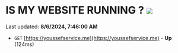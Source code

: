 # IS MY WEBSITE RUNNING ? [![](https://img.shields.io/static/v1?label=Sponsor&message=%E2%9D%A4&logo=GitHub&color=%23fe8e86)](https://github.com/sponsors/Youssef-Lehmam)

Last updated: **8/6/2024, 7:46:00 AM**

- `GET` [https://youssefservice.me](https://youssefservice.me) - **Up** (124ms)
